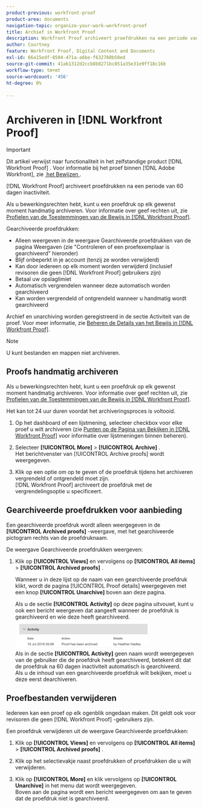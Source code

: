 ```yaml
---
product-previous: workfront-proof
product-area: documents
navigation-topic: organize-your-work-workfront-proof
title: Archief in Workfront Proof
description: Workfront Proof archiveert proefdrukken na een periode van 60 dagen inactiviteit.
author: Courtney
feature: Workfront Proof, Digital Content and Documents
exl-id: 66a15edf-8504-471a-a6be-f632760b50ed
source-git-commit: 41ab1312d2ccb8b8271bc851a35e31e9ff18c16b
workflow-type: tm+mt
source-wordcount: '456'
ht-degree: 0%

---
```


# Archiveren in [!DNL Workfront Proof]

>[!IMPORTANT]
>
>Dit artikel verwijst naar functionaliteit in het zelfstandige product [!DNL Workfront Proof] . Voor informatie bij het proef binnen [!DNL Adobe Workfront], zie [&#x200B; het Bewijzen &#x200B;](../../../review-and-approve-work/proofing/proofing.md).

[!DNL Workfront Proof] archiveert proefdrukken na een periode van 60 dagen inactiviteit.

Als u bewerkingsrechten hebt, kunt u een proefdruk op elk gewenst moment handmatig archiveren. Voor informatie over geef rechten uit, zie [&#x200B; Profielen van de Toestemmingen van de Bewijs in  [!DNL Workfront Proof]](../../../workfront-proof/wp-acct-admin/account-settings/proof-perm-profiles-in-wp.md).

Gearchiveerde proefdrukken:

* Alleen weergeven in de weergave Gearchiveerde proefdrukken van de pagina Weergaven (zie &quot;Controleren of een proefexemplaar is gearchiveerd&quot; hieronder)
* Blijf onbeperkt in je account (tenzij ze worden verwijderd)
* Kan door iedereen op elk moment worden verwijderd (inclusief revisoren die geen [!DNL Workfront Proof] gebruikers zijn)
* Betaal uw opslaglimiet
* Automatisch vergrendelen wanneer deze automatisch worden gearchiveerd
* Kan worden vergrendeld of ontgrendeld wanneer u handmatig wordt gearchiveerd

Archief en unarchiving worden geregistreerd in de sectie Activiteit van de proef. Voor meer informatie, zie [&#x200B; Beheren de Details van het Bewijs in  [!DNL Workfront Proof]](../../../workfront-proof/wp-work-proofsfiles/manage-your-work/manage-proof-details.md).

>[!NOTE]
>
>U kunt bestanden en mappen niet archiveren.

## Proofs handmatig archiveren

Als u bewerkingsrechten hebt, kunt u een proefdruk op elk gewenst moment handmatig archiveren. Voor informatie over geef rechten uit, zie [&#x200B; Profielen van de Toestemmingen van de Bewijs in  [!DNL Workfront Proof]](../../../workfront-proof/wp-acct-admin/account-settings/proof-perm-profiles-in-wp.md).

Het kan tot 24 uur duren voordat het archiveringsproces is voltooid.

1. Op het dashboard of een lijstmening, selecteer checkbox voor elke proef u wilt archiveren (zie [&#x200B; Punten op de Pagina van Bekijken in  [!DNL Workfront Proof]](../../../workfront-proof/wp-work-proofsfiles/manage-your-work/manage-items-on-views-page.md) voor informatie over lijstmeningen binnen beheren).

1. Selecteer **[!UICONTROL More]** > **[!UICONTROL Archive]** .\
   Het berichtvenster van [!UICONTROL Archive proofs] wordt weergegeven.

1. Klik op een optie om op te geven of de proefdruk tijdens het archiveren vergrendeld of ontgrendeld moet zijn.\
   [!DNL Workfront Proof] archiveert de proefdruk met de vergrendelingsoptie u specificeert.

## Gearchiveerde proefdrukken voor aanbieding

Een gearchiveerde proefdruk wordt alleen weergegeven in de **[!UICONTROL Archived proofs]** -weergave, met het gearchiveerde pictogram rechts van de proefdruknaam.

De weergave Gearchiveerde proefdrukken weergeven:

1. Klik op **[!UICONTROL Views]** en vervolgens op **[!UICONTROL All items]** > **[!UICONTROL Archived proofs]** .

   Wanneer u in deze lijst op de naam van een gearchiveerde proefdruk klikt, wordt de pagina [!UICONTROL Proof details] weergegeven met een knop **[!UICONTROL Unarchive]** boven aan deze pagina.

   Als u de sectie **[!UICONTROL Activity]** op deze pagina uitvouwt, kunt u ook een bericht weergeven dat aangeeft wanneer de proefdruk is gearchiveerd en wie deze heeft gearchiveerd.\
   ![&#x200B; Archived_proof_Activity_extended.png &#x200B;](assets/archived-proof-activity-expanded-350x77.png)\
   Als in de sectie **[!UICONTROL Activity]** geen naam wordt weergegeven van de gebruiker die de proefdruk heeft gearchiveerd, betekent dit dat de proefdruk na 60 dagen inactiviteit automatisch is gearchiveerd.\
   Als u de inhoud van een gearchiveerde proefdruk wilt bekijken, moet u deze eerst dearchiveren.

## Proefbestanden verwijderen

Iedereen kan een proef op elk ogenblik ongedaan maken. Dit geldt ook voor revisoren die geen [!DNL Workfront Proof] -gebruikers zijn.

Een proefdruk verwijderen uit de weergave Gearchiveerde proefdrukken:

1. Klik op **[!UICONTROL Views]** en vervolgens op **[!UICONTROL All items]** > **[!UICONTROL Archived proofs]** .

1. Klik op het selectievakje naast proefdrukken of proefdrukken die u wilt verwijderen.
1. Klik op **[!UICONTROL More]** en klik vervolgens op **[!UICONTROL Unarchive]** in het menu dat wordt weergegeven.\
   Boven aan de pagina wordt een bericht weergegeven om aan te geven dat de proefdruk niet is gearchiveerd.
